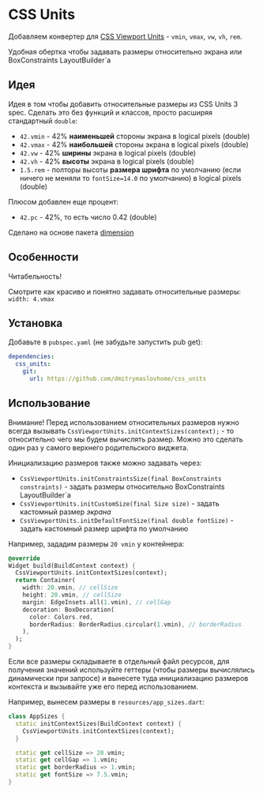 # CSS Units

Добавляем конвертер для [CSS Viewport Units](https://learn.javascript.ru/css-units#otnositelno-ekrana-vw-vh-vmin-vmax) - `vmin`, `vmax`, `vw`, `vh`, `rem`.

Удобная обертка чтобы задавать размеры относительно экрана
или BoxConstraints LayoutBuilder`а

## Идея

Идея в том чтобы добавить относительные размеры из CSS Units 3 spec.
Сделать это без функций и классов, просто расширяя стандартный `double`:

- `42.vmin` - 42% **наименьшей** стороны экрана в logical pixels (double)
- `42.vmax` - 42% **наибольшей** стороны экрана в logical pixels (double)
- `42.vw` - 42% **ширины** экрана в logical pixels (double)
- `42.vh` - 42% **высоты** экрана в logical pixels (double)
- `1.5.rem` - полторы высоты **размера шрифта** по умолчанию (если ничего не меняли то `fontSize=14.0` по умолчанию) в logical pixels (double)

Плюсом добавлен еще процент:

- `42.pc` - 42%, то есть число 0.42  (double)

Сделано на основе пакета [dimension](https://pub.dev/packages/dimension)

## Особенности

Читабельность!

Смотрите как красиво и понятно задавать относительные размеры: `width: 4.vmax`

## Установка

Добавьте в `pubspec.yaml` (не забудьте запустить pub get):

```yaml
dependencies:
  css_units:
    git:
      url: https://github.com/dmitrymaslovhome/css_units
```

## Использование

Внимание! Перед использованием относительных размеров нужно всегда вызывать
`CssViewportUnits.initContextSizes(context);` - то относительно чего мы будем
вычислять размер. Можно это сделать один раз у самого верхнего родительского виджета.

Инициализацию размеров также можно задавать через:

- `CssViewportUnits.initConstraintsSize(final BoxConstraints constraints)` - задать размеры относительно BoxConstraints LayoutBuilder`а
- `CssViewportUnits.initCustomSize(final Size size)` - задать кастомный размер *экрана*
- `CssViewportUnits.initDefaultFontSize(final double fontSize)` - задать кастомный размер шрифта по умолчанию

Например, зададим размеры `20 vmin` у контейнера:

```dart
@override
Widget build(BuildContext context) {
  CssViewportUnits.initContextSizes(context);
  return Container(
    width: 20.vmin, // cellSize
    height: 20.vmin, // cellSize
    margin: EdgeInsets.all(1.vmin), // cellGap
    decoration: BoxDecoration(
      color: Colors.red,
      borderRadius: BorderRadius.circular(1.vmin), // borderRadius
    ),
  );
}
```

Если все размеры складываете в отдельный файл ресурсов, для получения
значений используйте геттеры (чтобы размеры вычислялись динамически при запросе)
и вынесете туда инициализацию размеров контекста и вызывайте уже его перед использованием.

Например, вынесем размеры в `resources/app_sizes.dart`:

```dart
class AppSizes {
  static initContextSizes(BuildContext context) {
    CssViewportUnits.initContextSizes(context);
  }

  static get cellSize => 20.vmin;
  static get cellGap => 1.vmin;
  static get borderRadius => 1.vmin;
  static get fontSize => 7.5.vmin;
}
```
